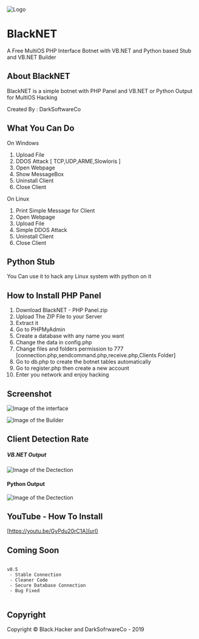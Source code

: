 ![Logo](https://a.top4top.net/p_1104t3ole1.png)

# BlackNET
A Free MultiOS PHP Interface Botnet with VB.NET and Python based Stub and VB.NET Builder

## About BlackNET
BlackNET is a simple botnet with PHP Panel and VB.NET or Python Output for MultiOS Hacking

Created By : DarkSoftwareCo

## What You Can Do
On Windows
1. Upload File
2. DDOS Attack [ TCP,UDP,ARME,Slowloris ]
3. Open Webpage
4. Show MessageBox
5. Uninstall Client
6. Close Client

On Linux
1. Print Simple Message for Client
2. Open Webpage
3. Upload File
4. Simple DDOS Attack
5. Uninstall Client
6. Close Client

## Python Stub
You Can use it to hack any Linux system with python on it

## How to Install PHP Panel
1. Download BlackNET - PHP Panel.zip
2. Upload The ZIP File to your Server
3. Extract it
4. Go to PHPMyAdmin
5. Create a database with any name you want
6. Change the data in config.php
7. Change files and folders permission to 777 [connection.php,sendcommand.php,receive.php,Clients Folder]
8. Go to db.php to create the botnet tables automatically
9. Go to register.php then create a new account
10. Enter you network and enjoy hacking

## Screenshot
![Image of the interface](https://c.top4top.net/p_110481bbz1.png)

![Image of the Builder](https://i.gyazo.com/3aeeb4aab1015b4a6e9c171ad20d21ed.png)

## Client Detection Rate

##### VB.NET Output
![Image of the Dectection](https://antiscan.me/images/result/cYi5BmDOwzWU.png)

#### Python Output
![Image of the Dectection](https://d.top4top.net/p_1107ly63e1.png)

## YouTube - How To Install
[https://youtu.be/GyPdu20rC1A](url)

## Coming Soon

```

v0.5
 - Stable Connection
 - Cleaner Code
 - Secure Database Connection
 - Bug Fixed
 
```

## Copyright
Copyright © Black.Hacker and DarkSofrwareCo - 2019
